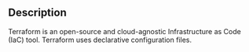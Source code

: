 ## Description
Terraform is an open-source and cloud-agnostic Infrastructure as Code (IaC) tool. Terraform uses declarative configuration files.